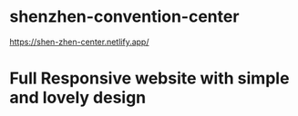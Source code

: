 # shenzhen-convention-center
https://shen-zhen-center.netlify.app/
# Full Responsive website with simple and lovely design
